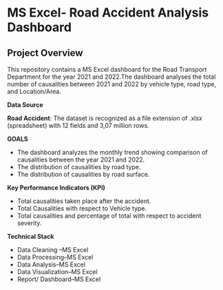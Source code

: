 # MS Excel- Road Accident Analysis Dashboard

## Project Overview
This repository contains a MS Excel dashboard for the Road Transport Department for the year 2021 and 2022.The dashboard analyses the total number of causalities between 2021 and 2022 by vehicle type, road type, and Location/Area.


**Data Source**

**Road Accident**: The dataset is recognized as a file extension of .xlsx (spreadsheet) with 12 fields and 3,07 million rows.



**GOALS**
- The dashboard analyzes the monthly trend showing comparison of causalities between the year 2021 and 2022.
-	The distribution of causalities by road type.
-	The distribution of causalities by road surface.


**Key Performance Indicators (KPI)**
- Total causalities taken place after the accident.
- 	Total Causalities with respect to Vehicle type.
- 	Total causalities and percentage of total with respect to accident severity.


**Technical Stack**
- 	Data Cleaning –MS Excel
- 	Data Processing–MS Excel
- 	Data Analysis–MS Excel
- 	Data Visualization–MS Excel
- 	Report/ Dashboard–MS Excel


